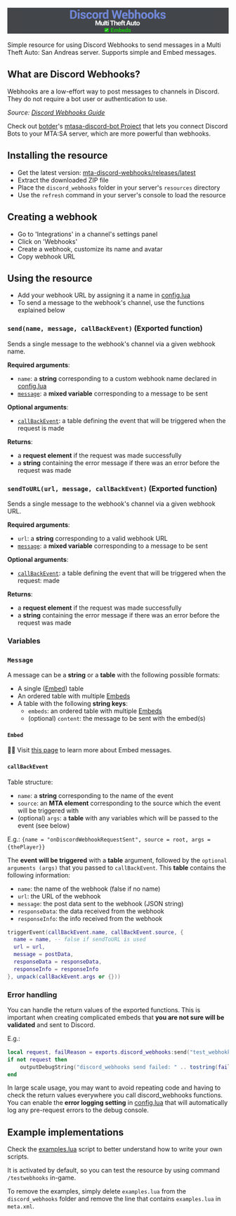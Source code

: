 ![Banner](/.github/images/banner.png)

Simple resource for using Discord Webhooks to send messages in a Multi Theft Auto: San Andreas server. Supports simple and Embed messages.

## What are Discord Webhooks?

Webhooks are a low-effort way to post messages to channels in Discord. They do not require a bot user or authentication to use.

*Source: [Discord Webhooks Guide](https://support.discord.com/hc/en-us/articles/228383668-Intro-to-Webhooks)*

Check out [botder](https://github.com/botder)'s [mtasa-discord-bot Project](https://github.com/botder/mtasa-discord-bot) that lets you connect Discord Bots to your MTA:SA server, which are more powerful than webhooks.

## Installing the resource

- Get the latest version: [mta-discord-webhooks/releases/latest](https://github.com/Fernando-A-Rocha/mta-discord-webhooks/releases/latest)
- Extract the downloaded ZIP file
- Place the `discord_webhooks` folder in your server's `resources` directory
- Use the `refresh` command in your server's console to load the resource

## Creating a webhook

- Go to 'Integrations' in a channel's settings panel
- Click on 'Webhooks'
- Create a webhook, customize its name and avatar
- Copy webhook URL

## Using the resource

- Add your webhook URL by assigning it a name in [config.lua](/discord_webhooks/custom/config.lua)
- To send a message to the webhook's channel, use the functions explained below

### `send(name, message, callBackEvent)` (Exported function)

Sends a single message to the webhook's channel via a given webhook name.

**Required arguments**:

- `name`: a **string** corresponding to a custom webhook name declared in [config.lua](/discord_webhooks/custom/config.lua)
- [`message`](#message): a **mixed variable** corresponding to a message to be sent

**Optional arguments**:

- [`callBackEvent`](#callbackevent): a table defining the event that will be triggered when the request is made

**Returns**:

- a **request element** if the request was made successfully
- a **string** containing the error message if there was an error before the request was made

### `sendToURL(url, message, callBackEvent)` (Exported function)

Sends a single message to the webhook's channel via a given webhook URL.

**Required arguments**:

- `url`: a **string** corresponding to a valid webhook URL
- [`message`](#message): a **mixed variable** corresponding to a message to be sent

**Optional arguments**:

- [`callBackEvent`](#callbackevent): a table defining the event that will be triggered when the request: made

**Returns**:

- a **request element** if the request was made successfully
- a **string** containing the error message if there was an error before the request was made

### Variables

### `Message`

A message can be a **string** or a **table** with the following possible formats:

- A single ([Embed](#embed)) table
- An ordered table with multiple [Embeds](#embed)
- A table with the following **string keys**:
  - `embeds`: an ordered table with multiple [Embeds](#embed)
  - (optional) `content`: the message to be sent with the embed(s)

#### `Embed`

🎨🚧 Visit [this page](/EMBEDS.md) to learn more about Embed messages.

#### `callBackEvent`

Table structure:

- `name`: a **string** corresponding to the name of the event
- `source`: an **MTA element** corresponding to the source which the event will be triggered with
- (optional) `args`: a **table** with any variables which will be passed to the event (see below)

E.g.: `{name = "onDiscordWebhookRequestSent", source = root, args = {thePlayer}}`

The **event will be triggered** with a **table** argument, followed by the `optional arguments (args)` that you passed to `callBackEvent`. This **table** contains the following information:

- `name`: the name of the webhook (false if no name)
- `url`: the URL of the webhook
- `message`: the post data sent to the webhook (JSON string)
- `responseData`: the data received from the webhook
- `responseInfo`: the info received from the webhook

```lua
triggerEvent(callBackEvent.name, callBackEvent.source, {
  name = name, -- false if sendToURL is used
  url = url,
  message = postData,
  responseData = responseData,
  responseInfo = responseInfo
}, unpack(callBackEvent.args or {}))
```

### Error handling

You can handle the return values of the exported functions. This is important when creating complicated embeds that **you are not sure will be validated** and sent to Discord.

E.g.:

```lua
local request, failReason = exports.discord_webhooks:send("test_webhokk", "This is a test")
if not request then
    outputDebugString("discord_webhooks send failed: " .. tostring(failReason), 1)
end
```

In large scale usage, you may want to avoid repeating code and having to check the return values everywhere you call discord_webhooks functions. You can enable the **error logging setting** in [config.lua](/discord_webhooks/custom/config.lua) that will automatically log any pre-request errors to the debug console.

## Example implementations

Check the [examples.lua](/discord_webhooks/examples.lua) script to better understand how to write your own scripts.

It is activated by default, so you can test the resource by using command `/testwebhooks` in-game.

To remove the examples, simply delete `examples.lua` from the `discord_webhooks` folder and remove the line that contains `examples.lua` in `meta.xml`.
